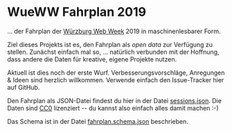 # WueWW Fahrplan 2019

... der Fahrplan der [Würzburg Web Week](https://wueww.de/) 2019 in maschinenlesbarer Form.

Ziel dieses Projekts ist es, den Fahrplan als *open data* zur Verfügung zu stellen.
Zunächst einfach mal so, ... natürlich verbunden mit der Hoffnung, dass andere
die Daten für kreative, eigene Projekte nutzen.

Aktuell ist dies noch der erste Wurf.  Verbesserungsvorschläge, Anregungen & Ideen
sind herzlich willkommen.  Verwende einfach den Issue-Tracker hier auf GitHub.

Den Fahrplan als JSON-Datei findest du hier in der Datei
[sessions.json](https://wueww.github.io/fahrplan-2019/sessions.json).
Die Daten sind [CC0](https://creativecommons.org/publicdomain/zero/1.0/deed.de) lizenziert --
du kannst also einfach alles damit machen :-)

Das Schema ist in der Datei [fahrplan.schema.json](https://wueww.github.io/fahrplan-2019/fahrplan.schema.json) beschrieben.
